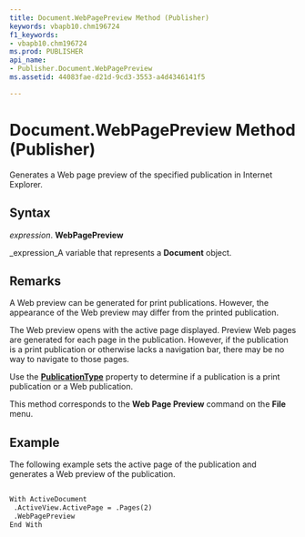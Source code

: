 ```yaml
---
title: Document.WebPagePreview Method (Publisher)
keywords: vbapb10.chm196724
f1_keywords:
- vbapb10.chm196724
ms.prod: PUBLISHER
api_name:
- Publisher.Document.WebPagePreview
ms.assetid: 44083fae-d21d-9cd3-3553-a4d4346141f5

---
```



# Document.WebPagePreview Method (Publisher)

Generates a Web page preview of the specified publication in Internet Explorer.


## Syntax

 _expression_. **WebPagePreview**

 _expression_A variable that represents a  **Document** object.


## Remarks

A Web preview can be generated for print publications. However, the appearance of the Web preview may differ from the printed publication.

The Web preview opens with the active page displayed. Preview Web pages are generated for each page in the publication. However, if the publication is a print publication or otherwise lacks a navigation bar, there may be no way to navigate to those pages.

Use the  **[PublicationType](document.publicationtype-property-publisher.md)** property to determine if a publication is a print publication or a Web publication.

This method corresponds to the  **Web Page Preview** command on the **File** menu.


## Example

The following example sets the active page of the publication and generates a Web preview of the publication.


```vb
 
With ActiveDocument 
 .ActiveView.ActivePage = .Pages(2) 
 .WebPagePreview 
End With
```


